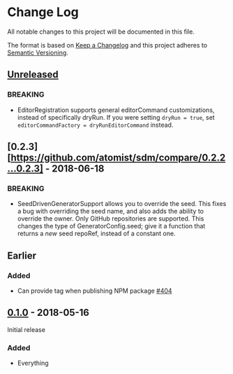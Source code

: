 # Change Log

All notable changes to this project will be documented in this file.

The format is based on [Keep a Changelog](http://keepachangelog.com/)
and this project adheres to [Semantic Versioning](http://semver.org/).

## [Unreleased][]

[Unreleased]: https://github.com/atomist/sdm/compare/0.2.4...HEAD

### BREAKING

- EditorRegistration supports general editorCommand customizations, instead of specifically dryRun.
If you were setting `dryRun = true`, set `editorCommandFactory = dryRunEditorCommand` instead.

## [0.2.3][https://github.com/atomist/sdm/compare/0.2.2...0.2.3] - 2018-06-18

### BREAKING

-   SeedDrivenGeneratorSupport allows you to override the seed. This fixes a bug with overriding the seed name,
and also adds the ability to override the owner. Only GitHub repositories are supported.
This changes the type of GeneratorConfig.seed; give it a function that returns a _new_ seed repoRef, instead of a constant one. 

## Earlier

### Added

-   Can provide tag when publishing NPM package [#404][404]

[404]: https://github.com/atomist/sdm/issues/404

## [0.1.0][] - 2018-05-16

Initial release

[0.1.0]: https://github.com/atomist/sdm/tree/0.1.0

### Added

-   Everything

